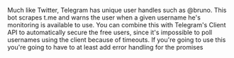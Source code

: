 Much like Twitter, Telegram has unique user handles such as @bruno. This bot scrapes t.me and warns the user when a given username he's monitoring is available to use. You can combine this with Telegram's Client API to automatically secure the free users, since it's impossible to poll usernames using the client because of timeouts.
If you're going to use this you're going to have to at least add error handling for the promises
